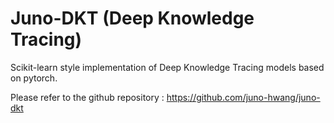 # Juno-DKT (Deep Knowledge Tracing)
Scikit-learn style implementation of Deep Knowledge Tracing models based on pytorch.

Please refer to the github repository : https://github.com/juno-hwang/juno-dkt